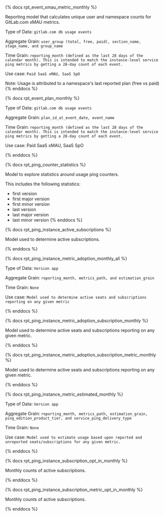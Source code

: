 {% docs rpt_event_xmau_metric_monthly %}

Reporting model that calculates unique user and namespace counts for GitLab.com xMAU metrics.

Type of Data: `gitlab.com db usage events`

Aggregate Grain: `user_group (total, free, paid), section_name, stage_name, and group_name`

Time Grain: `reporting_month (defined as the last 28 days of the calendar month). This is intended to match the instance-level service ping metrics by getting a 28-day count of each event.`

Use case: `Paid SaaS xMAU, SaaS SpO`

Note: Usage is attributed to a namespace's last reported plan (free vs paid)
{% enddocs %}


{% docs rpt_event_plan_monthly %}

Type of Data: `gitlab.com db usage events`

Aggregate Grain: `plan_id_at_event_date, event_name`

Time Grain: `reporting_month (defined as the last 28 days of the calendar month). This is intended to match the instance-level service ping metrics by getting a 28-day count of each event.`

Use case: Paid SaaS xMAU, SaaS SpO

{% enddocs %}


{% docs rpt_ping_counter_statistics %}

Model to explore statistics around usage ping counters. 

This includes the following statistics:

  * first version
  * first major version
  * first minor version
  * last version
  * last major version
  * last minor version
{% enddocs %}


{% docs rpt_ping_instance_active_subscriptions %}

Model used to determine active subscriptions.

{% enddocs %}


{% docs rpt_ping_instance_metric_adoption_monthly_all %}

Type of Data: `Version app`

Aggregate Grain: `reporting_month, metrics_path, and estimation_grain`

Time Grain: `None`

Use case: `Model used to determine active seats and subscriptions reporting on any given metric`

{% enddocs %}


{% docs rpt_ping_instance_metric_adoption_subscription_monthly %}

Model used to determine active seats and subscriptions reporting on any given metric.

{% enddocs %}


{% docs rpt_ping_instance_metric_adoption_subscription_metric_monthly %}

Model used to determine active seats and subscriptions reporting on any given metric.

{% enddocs %}


{% docs rpt_ping_instance_metric_estimated_monthly %}

Type of Data: `Version app`

Aggregate Grain: `reporting_month, metrics_path, estimation_grain, ping_edition_product_tier, and service_ping_delivery_type`

Time Grain: `None`

Use case: `Model used to estimate usage based upon reported and unreported seats/subscriptions for any given metric.`

{% enddocs %}


{% docs rpt_ping_instance_subscription_opt_in_monthly %}

Monthly counts of active subscriptions.

{% enddocs %}


{% docs rpt_ping_instance_subscription_metric_opt_in_monthly %}

Monthly counts of active subscriptions.

{% enddocs %}
